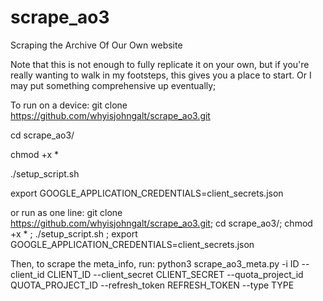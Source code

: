 # scrape_ao3
Scraping the Archive Of Our Own website

Note that this is not enough to fully replicate it on your own, but if you're really wanting to walk in my footsteps, this gives you a place to start. Or I may put something comprehensive up eventually;

To run on a device:
git clone https://github.com/whyisjohngalt/scrape_ao3.git

cd scrape_ao3/

chmod +x *

./setup_script.sh

export GOOGLE_APPLICATION_CREDENTIALS=client_secrets.json

or run as one line:
git clone https://github.com/whyisjohngalt/scrape_ao3.git; cd scrape_ao3/; chmod +x * ; ./setup_script.sh ; export GOOGLE_APPLICATION_CREDENTIALS=client_secrets.json

Then, to scrape the meta_info, run:
python3 scrape_ao3_meta.py -i ID --client_id CLIENT_ID --client_secret CLIENT_SECRET --quota_project_id QUOTA_PROJECT_ID --refresh_token REFRESH_TOKEN --type TYPE

